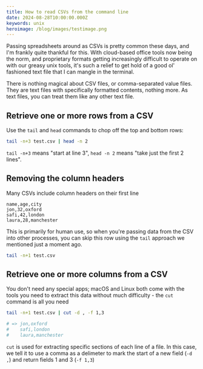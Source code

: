 ```yaml
---
title: How to read CSVs from the command line
date: 2024-08-28T10:00:00.000Z
keywords: unix
heroimage: /blog/images/testimage.png
---
```


Passing spreadsheets around as CSVs is pretty common these days, and I'm frankly quite thankful for this. With cloud-based office tools now being the norm, and proprietary formats getting increasingly difficult to operate on with our greasy unix tools, it's such a relief to get hold of a good ol' fashioned text file that I can mangle in the terminal.

There is nothing magical about CSV files, or comma-separated value files. They are text files with specifically formatted contents, nothing more. As text files, you can treat them like any other text file.

## Retrieve one or more rows from a CSV

Use the `tail` and `head` commands to chop off the top and bottom rows:

```sh
tail -n+3 test.csv | head -n 2
````

`tail -n+3` means "start at line 3", `head -n 2` means "take just the first 2 lines".

## Removing the column headers

Many CSVs include column headers on their first line

```csv
name,age,city
jon,32,oxford
safi,42,london
laura,28,manchester
```

This is primarily for human use, so when you're passing data from the CSV into other processes, you can skip this row using the `tail` approach we mentioned just a moment ago.

```sh
tail -n+1 test.csv
```

## Retrieve one or more columns from a CSV

You don't need any special apps; macOS and Linux both come with the tools you need to extract this data without much difficulty - the `cut` command is all you need

```sh
tail -n+1 test.csv | cut -d , -f 1,3

# => jon,oxford
#    safi,london
#    laura,manchester
```

`cut` is used for extracting specific sections of each line of a file. In this case, we tell it to use a comma as a delimeter to mark the start of a new field (`-d ,`) and return fields 1 and 3 (`-f 1,3`) 

